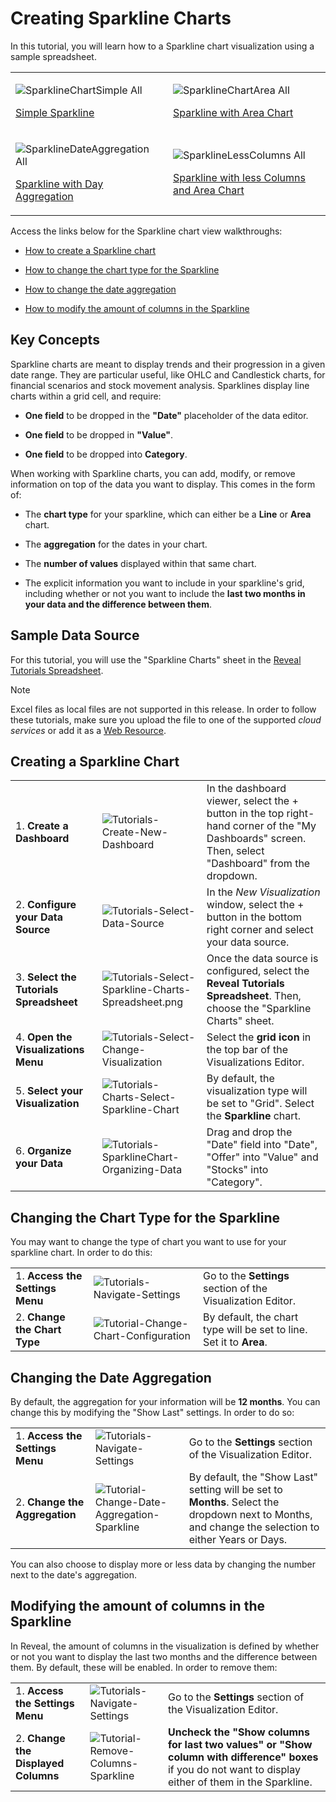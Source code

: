 # Creating Sparkline Charts

In this tutorial, you will learn how to a Sparkline chart visualization
using a sample spreadsheet.

<table>
<colgroup>
<col style="width: 50%" />
<col style="width: 50%" />
</colgroup>
<tbody>
<tr class="odd">
<td><p><img src="images/SparklineChartSimple_All.png" alt="SparklineChartSimple All" class="responsive-img"/><br />
</p>
<p><a href="#create-sparkline">Simple Sparkline</a><br />
</p></td>
<td><p><img src="images/SparklineChartArea_All.png" alt="SparklineChartArea All" class="responsive-img" /><br />
</p>
<p><a href="#change-chart-type-sparkline">Sparkline with Area Chart</a><br />
</p></td>
</tr>
<tr class="even">
<td><p><img src="images/SparklineDateAggregation_All.png" alt="SparklineDateAggregation All" class="responsive-img" /><br />
</p>
<p><a href="#change-date-aggregation">Sparkline with Day Aggregation</a><br />
</p></td>
<td><p><img src="images/SparklineLessColumns_All.png" alt="SparklineLessColumns All" class="responsive-img" /><br />
</p>
<p><a href="#modify-columns">Sparkline with less Columns and Area Chart</a><br />
</p></td>
</tr>
</tbody>
</table>

Access the links below for the Sparkline chart view walkthroughs:

  - [How to create a Sparkline chart](#create-sparkline)

  - [How to change the chart type for the Sparkline](#change-chart-type-sparkline)

  - [How to change the date aggregation](#change-date-aggregation)

  - [How to modify the amount of columns in the Sparkline](#modify-columns)

## Key Concepts

Sparkline charts are meant to display trends and their progression in a
given date range. They are particular useful, like OHLC and Candlestick
charts, for financial scenarios and stock movement analysis. Sparklines
display line charts within a grid cell, and require:

  - **One field** to be dropped in the **"Date"** placeholder of the
    data editor.

  - **One field** to be dropped in **"Value"**.

  - **One field** to be dropped into **Category**.

When working with Sparkline charts, you can add, modify, or remove
information on top of the data you want to display. This comes in the
form of:

  - The **chart type** for your sparkline, which can either be a
    **Line** or **Area** chart.

  - The **aggregation** for the dates in your chart.

  - The **number of values** displayed within that same chart.

  - The explicit information you want to include in your sparkline's
    grid, including whether or not you want to include the **last two
    months in your data and the difference between them**.

## Sample Data Source

For this tutorial, you will use the "Sparkline Charts" sheet in the
[Reveal Tutorials Spreadsheet](https://download.infragistics.com/reportplus/help/samples/Reveal_Visualization_Tutorials.xlsx).

>[!NOTE]
>Excel files as local files are not supported in this release. In order to follow these tutorials, make sure you upload the file to one of the supported _cloud services_ or add it as a [Web Resource](~/en/datasources/supported-data-sources/web-resource.md).

<a name='create-sparkline'></a>
## Creating a Sparkline Chart

|                                          |                                                                                                                |                                                                                                                                                      |
| ---------------------------------------- | -------------------------------------------------------------------------------------------------------------- | ---------------------------------------------------------------------------------------------------------------------------------------------------- |
| 1\. **Create a Dashboard**               | <img src="images/Tutorials-Create-New-Dashboard.png" alt="Tutorials-Create-New-Dashboard" class="responsive-img"/>                                   | In the dashboard viewer, select the + button in the top right-hand corner of the "My Dashboards" screen. Then, select "Dashboard" from the dropdown. |
| 2\. **Configure your Data Source**       | <img src="images/Tutorials-Select-Data-Source.png" alt="Tutorials-Select-Data-Source" class="responsive-img"/>                                       | In the *New Visualization* window, select the + button in the bottom right corner and select your data source.                                       |
| 3\. **Select the Tutorials Spreadsheet** | <img src="images/Tutorials-Select-Sparkline-Charts-Spreadsheet.png" alt="Tutorials-Select-Sparkline-Charts-Spreadsheet.png" class="responsive-img"/> | Once the data source is configured, select the **Reveal Tutorials Spreadsheet**. Then, choose the "Sparkline Charts" sheet.                          |
| 4\. **Open the Visualizations Menu**     | <img src="images/Tutorials-Select-Change-Visualization.png" alt="Tutorials-Select-Change-Visualization" class="responsive-img"/>                     | Select the **grid icon** in the top bar of the Visualizations Editor.                                                                                |
| 5\. **Select your Visualization**        | <img src="images/Tutorials-Charts-Select-Sparkline-Chart.png" alt="Tutorials-Charts-Select-Sparkline-Chart" class="responsive-img"/>                 | By default, the visualization type will be set to "Grid". Select the **Sparkline** chart.                                                            |
| 6\. **Organize your Data**               | <img src="images/Tutorials-SparklineChart-Organizing-Data.png" alt="Tutorials-SparklineChart-Organizing-Data" class="responsive-img"/>               | Drag and drop the "Date" field into "Date", "Offer" into "Value" and "Stocks" into "Category".                                                       |

<a name='change-chart-type-sparkline'></a>
## Changing the Chart Type for the Sparkline

You may want to change the type of chart you want to use for your
sparkline chart. In order to do this:

|                                  |                                                                                        |                                                                     |
| -------------------------------- | -------------------------------------------------------------------------------------- | ------------------------------------------------------------------- |
| 1\. **Access the Settings Menu** | <img src="images/Tutorials-Navigate-Settings.png" alt="Tutorials-Navigate-Settings" class="responsive-img"/>                 | Go to the **Settings** section of the Visualization Editor.         |
| 2\. **Change the Chart Type**    | <img src="images/tutorial-Change-Chart-Configuration.png" alt="Tutorial-Change-Chart-Configuration" class="responsive-img"/> | By default, the chart type will be set to line. Set it to **Area**. |

<a name='change-date-aggregation'></a>
## Changing the Date Aggregation

By default, the aggregation for your information will be **12 months**.
You can change this by modifying the "Show Last" settings. In order to
do so:

|                                  |                                                                                                      |                                                                                                                                                      |
| -------------------------------- | ---------------------------------------------------------------------------------------------------- | ---------------------------------------------------------------------------------------------------------------------------------------------------- |
| 1\. **Access the Settings Menu** | <img src="images/Tutorials-Navigate-Settings.png" alt="Tutorials-Navigate-Settings" class="responsive-img"/>                               | Go to the **Settings** section of the Visualization Editor.                                                                                          |
| 2\. **Change the Aggregation**   | <img src="images/tutorial-Change-Date-Aggregation-Sparkline.png" alt="Tutorial-Change-Date-Aggregation-Sparkline" class="responsive-img"/> | By default, the "Show Last" setting will be set to **Months**. Select the dropdown next to Months, and change the selection to either Years or Days. |

You can also choose to display more or less data by changing the number
next to the date's aggregation.

<a name='modify-columns'></a>
## Modifying the amount of columns in the Sparkline

In Reveal, the amount of columns in the visualization is defined by
whether or not you want to display the last two months and the
difference between them. By default, these will be enabled. In order to
remove them:

|                                      |                                                                                    |                                                                                                                                                          |
| ------------------------------------ | ---------------------------------------------------------------------------------- | -------------------------------------------------------------------------------------------------------------------------------------------------------- |
| 1\. **Access the Settings Menu**     | <img src="images/Tutorials-Navigate-Settings.png" alt="Tutorials-Navigate-Settings" class="responsive-img"/>             | Go to the **Settings** section of the Visualization Editor.                                                                                              |
| 2\. **Change the Displayed Columns** | <img src="images/tutorial-Remove-Columns-Sparkline.png" alt="Tutorial-Remove-Columns-Sparkline" class="responsive-img"/> | **Uncheck the "Show columns for last two values" or "Show column with difference" boxes** if you do not want to display either of them in the Sparkline. |
